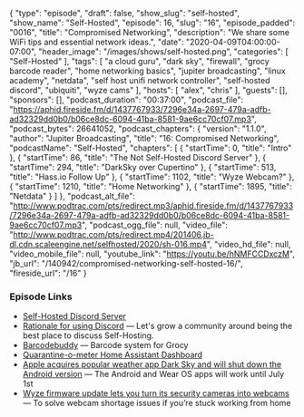 {
  "type": "episode",
  "draft": false,
  "show_slug": "self-hosted",
  "show_name": "Self-Hosted",
  "episode": 16,
  "slug": "16",
  "episode_padded": "0016",
  "title": "Compromised Networking",
  "description": "We share some WiFi tips and essential network ideas.",
  "date": "2020-04-09T04:00:00-07:00",
  "header_image": "/images/shows/self-hosted.png",
  "categories": [
    "Self-Hosted"
  ],
  "tags": [
    "a cloud guru",
    "dark sky",
    "firewall",
    "grocy barcode reader",
    "home networking basics",
    "jupiter broadcasting",
    "linux academy",
    "netdata",
    "self host unifi network controller",
    "self-hosted discord",
    "ubiquiti",
    "wyze cams"
  ],
  "hosts": [
    "alex",
    "chris"
  ],
  "guests": [],
  "sponsors": [],
  "podcast_duration": "00:37:00",
  "podcast_file": "https://aphid.fireside.fm/d/1437767933/7296e34a-2697-479a-adfb-ad32329dd0b0/b06ce8dc-6094-41ba-8581-9ae6cc70cf07.mp3",
  "podcast_bytes": 26641052,
  "podcast_chapters": {
    "version": "1.1.0",
    "author": "Jupiter Broadcasting",
    "title": "16: Compromised Networking",
    "podcastName": "Self-Hosted",
    "chapters": [
      {
        "startTime": 0,
        "title": "Intro"
      },
      {
        "startTime": 86,
        "title": "The Not Self-Hosted Discord Server"
      },
      {
        "startTime": 294,
        "title": "DarkSky over Cupertino"
      },
      {
        "startTime": 513,
        "title": "Hass.io Follow Up"
      },
      {
        "startTime": 1102,
        "title": "Wyze Webcam?"
      },
      {
        "startTime": 1210,
        "title": "Home Networking"
      },
      {
        "startTime": 1895,
        "title": "Netdata"
      }
    ]
  },
  "podcast_alt_file": "http://www.podtrac.com/pts/redirect.mp3/aphid.fireside.fm/d/1437767933/7296e34a-2697-479a-adfb-ad32329dd0b0/b06ce8dc-6094-41ba-8581-9ae6cc70cf07.mp3",
  "podcast_ogg_file": null,
  "video_file": "http://www.podtrac.com/pts/redirect.mp4/201406.jb-dl.cdn.scaleengine.net/selfhosted/2020/sh-016.mp4",
  "video_hd_file": null,
  "video_mobile_file": null,
  "youtube_link": "https://youtu.be/hNMFCCDxczM",
  "jb_url": "/140942/compromised-networking-self-hosted-16/",
  "fireside_url": "/16"
}


### Episode Links

  * [Self-Hosted Discord Server](https://discord.gg/n49fgkp "Self-Hosted Discord Server")
  * [Rationale for using Discord](https://blog.ktz.me/self-hosted-launches-a-discord-server/ "Rationale for using Discord") — Let's grow a community around being the best place to discuss Self-Hosting.
  * [Barcodebuddy](https://github.com/Forceu/barcodebuddy "Barcodebuddy") — Barcode system for Grocy
  * [Quarantine-o-meter Home Assistant Dashboard](https://gist.github.com/IronicBadger/1a4504b3a23d9952cec0c61127b6ac4f "Quarantine-o-meter Home Assistant Dashboard")
  * [Apple acquires popular weather app Dark Sky and will shut down the Android version](https://www.theverge.com/2020/3/31/21201666/apple-acquires-weather-app-dark-sky-shut-down-android-wear-os-ios "Apple acquires popular weather app Dark Sky and will shut down the Android version") — The Android and Wear OS apps will work until July 1st
  * [Wyze firmware update lets you turn its security cameras into webcams](https://www.theverge.com/2020/3/31/21202022/wyze-firmware-update-webcam-security-camera-transform-solution-guide "Wyze firmware update lets you turn its security cameras into webcams") — To solve webcam shortage issues if you’re stuck working from home


